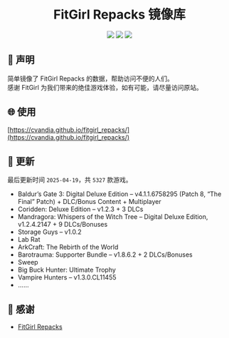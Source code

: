 ﻿<div align="center">

# FitGirl Repacks 镜像库

![](https://count.getloli.com/get/@fitgirl_repacks?theme=booru-lewd)
![](https://img.shields.io/badge/ci-passing-brightgreen.svg?logo=github) ![](https://img.shields.io/badge/license-MIT-brightgreen.svg)

</div>

## 📜 声明
简单镜像了 FitGirl Repacks 的数据，帮助访问不便的人们。  
感谢 FitGirl 为我们带来的绝佳游戏体验，如有可能，请尽量访问原站。

## 🌐 使用
[https://cvandia.github.io/fitgirl_repacks/](https://cvandia.github.io/fitgirl_repacks/)

## 🔄 更新
最后更新时间 `2025-04-19`，共 `5327` 款游戏。
- Baldur’s Gate 3: Digital Deluxe Edition – v4.1.1.6758295 (Patch 8, “The Final” Patch) + DLC/Bonus Content + Multiplayer
- Coridden: Deluxe Edition – v1.2.3 + 3 DLCs
- Mandragora: Whispers of the Witch Tree – Digital Deluxe Edition, v1.2.4.2147 + 9 DLCs/Bonuses
- Storage Guys – v1.0.2
- Lab Rat
- ArkCraft: The Rebirth of the World
- Barotrauma: Supporter Bundle – v1.8.6.2 + 2 DLCs/Bonuses
- Sweep
- Big Buck Hunter: Ultimate Trophy
- Vampire Hunters – v1.3.0.CL11455
- ……

## 🙏 感谢
- [FitGirl Repacks](https://fitgirl-repacks.site/)
